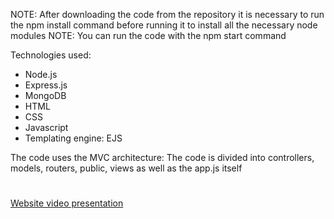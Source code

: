 NOTE: After downloading the code from the repository it is necessary to run the npm install command before running it to install all the necessary node modules
NOTE: You can run the code with the npm start command

Technologies used:
   - Node.js
   - Express.js
   - MongoDB
   - HTML
   - CSS
   - Javascript
   - Templating engine: EJS

The code uses the MVC architecture:
The code is divided into controllers, models, routers, public, views as well as the app.js itself
#
[Website video presentation](https://youtu.be/_LLNcZx_39U)
